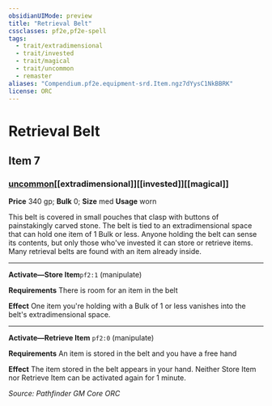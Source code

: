 ```yaml
---
obsidianUIMode: preview
title: "Retrieval Belt"
cssclasses: pf2e,pf2e-spell
tags:
  - trait/extradimensional
  - trait/invested
  - trait/magical
  - trait/uncommon
  - remaster
aliases: "Compendium.pf2e.equipment-srd.Item.ngz7dYysC1NkBBRK"
license: ORC
---
```

# Retrieval Belt
## Item 7
### [uncommon](uncommon "Uncommon Rarity Trait")[[extradimensional]][[invested]][[magical]]


**Price** 340 gp; 
**Bulk** 0; **Size** med
**Usage** worn

This belt is covered in small pouches that clasp with buttons of painstakingly carved stone. The belt is tied to an extradimensional space that can hold one item of 1 Bulk or less. Anyone holding the belt can sense its contents, but only those who've invested it can store or retrieve items. Many retrieval belts are found with an item already inside.

* * *

**Activate—Store Item**`pf2:1` (manipulate)

**Requirements** There is room for an item in the belt

**Effect** One item you're holding with a Bulk of 1 or less vanishes into the belt's extradimensional space.

* * *

**Activate—Retrieve Item** `pf2:0` (manipulate)

**Requirements** An item is stored in the belt and you have a free hand

**Effect** The item stored in the belt appears in your hand. Neither Store Item nor Retrieve Item can be activated again for 1 minute.

*Source: Pathfinder GM Core*
*ORC*